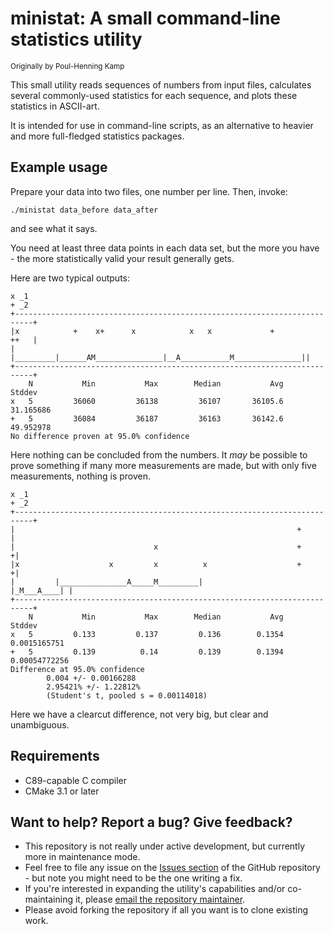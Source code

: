 # ministat: A small command-line statistics utility

<sub>Originally by Poul-Henning Kamp</sub>

This small utility reads sequences of numbers from input files, calculates several commonly-used statistics for each sequence, and plots these statistics in ASCII-art.

It is intended for use in command-line scripts, as an alternative to heavier and more full-fledged statistics packages.

## Example usage

Prepare your data into two files, one number per line. Then, invoke:
```
./ministat data_before data_after
```
and see what it says.

You need at least three data points in each data set, but the more you have - the more statistically valid your result generally gets.

Here are two typical outputs:

```
x _1
+ _2
+--------------------------------------------------------------------------+
|x            +    x+      x            x   x             +           ++   |
|        |_________|______AM_______________|__A___________M_______________||
+--------------------------------------------------------------------------+
    N           Min           Max        Median           Avg        Stddev
x   5         36060         36138         36107       36105.6     31.165686
+   5         36084         36187         36163       36142.6     49.952978
No difference proven at 95.0% confidence
```

Here nothing can be concluded from the numbers.  It _may_ be possible to
prove something if many more measurements are made, but with only five
measurements, nothing is proven.

```
x _1
+ _2
+--------------------------------------------------------------------------+
|                                                               +          |
|                               x                               +         +|
|x                    x         x          x                    +         +|
|         |_______________A_____M_________|                   |_M___A____| |
+--------------------------------------------------------------------------+
    N           Min           Max        Median           Avg        Stddev
x   5         0.133         0.137         0.136        0.1354  0.0015165751
+   5         0.139          0.14         0.139        0.1394 0.00054772256
Difference at 95.0% confidence
        0.004 +/- 0.00166288
        2.95421% +/- 1.22812%
        (Student's t, pooled s = 0.00114018)
```

Here we have a clearcut difference, not very big, but clear and unambiguous.


## Requirements

- C89-capable C compiler
- CMake 3.1 or later

## Want to help? Report a bug? Give feedback?

* This repository is not really under active development, but currently more in maintenance mode.
* Feel free to file any issue on the [Issues section](https://github.com/eyalroz/ministat/issues) of the GitHub repository - but note you might need to be the one writing a fix.
* If you're interested in expanding the utility's capabilities and/or co-maintaining it, please [email the repository maintainer](mailto:eyalroz1@gmx.com).
* Please avoid forking the repository if all you want is to clone existing work.
